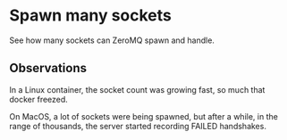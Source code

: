 # Spawn many sockets

See how many sockets can ZeroMQ spawn and handle.

## Observations

In a Linux container, the socket count was growing fast, so much that docker
freezed.

On MacOS, a lot of sockets were being spawned, but after a while, in the range
of thousands, the server started recording FAILED handshakes.
